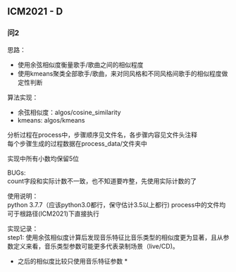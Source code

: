 ## ICM2021 - D
### 问2
思路：  
- 使用余弦相似度衡量歌手/歌曲之间的相似程度
- 使用kmeans聚类全部歌手/歌曲，来对同风格和不同风格间歌手的相似程度做定性判断

算法实现：  
- 余弦相似度：algos/cosine_similarity
- kmeans: algos/kmeans

分析过程在process中，步骤顺序见文件名，各步骤内容见文件头注释   
每个步骤生成的过程数据在process_data/文件夹中

实现中所有小数均保留5位


BUGs:  
count字段和实际计数不一致，也不知道要咋整，先使用实际计数的了


使用说明：  
python 3.7.7（应该python3.0都行，保守估计3.5以上都行)
process中的文件均可于根路径(ICM2021)下直接执行

实现记录：  
step1: 使用余弦相似度计算后发现音乐特征比音乐类型的相似度更为显著，且从参数定义来看，音乐类型参数可能更多代表录制场景（live/CD)。  
* 之后的相似度比较只使用音乐特征参数 *